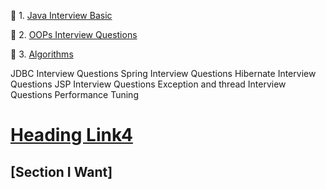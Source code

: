 :herb: 1. [Java Interview Basic](src/main/resources/static/pages/java/basic.md)

:herb: 2. [OOPs Interview Questions](src/main/resources/static/pages/java/oops.md)

:herb: 3. [Algorithms](src/main/resources/static/pages/algorithms/index-algorithms.md)



JDBC Interview Questions
Spring Interview Questions
Hibernate Interview Questions
JSP Interview Questions
Exception and thread Interview Questions
Performance Tuning



# [Heading Link4](#section-i-want)
## [Section I Want] 



